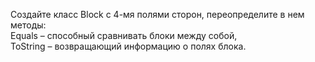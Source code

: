 Создайте класс Block с 4-мя полями сторон, переопределите в нем методы:  
Equals – способный сравнивать блоки между собой,  
ToString – возвращающий информацию о полях блока.  
